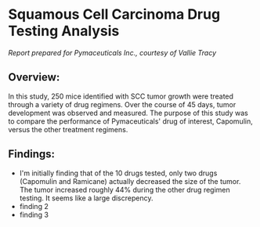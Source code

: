 Squamous Cell Carcinoma Drug Testing Analysis
=============================================

*Report prepared for Pymaceuticals Inc., courtesy of Vallie Tracy*

**Overview:**
-------------
 In this study, 250 mice identified with SCC tumor growth were treated through a variety of drug regimens. Over the course of 45 days, tumor development was observed and measured. The purpose of this study was to compare the performance of Pymaceuticals' drug of interest, Capomulin, versus the other treatment regimens. 
 
**Findings:**
--------------
  -    I'm initially finding that of the 10 drugs tested, only two drugs (Capomulin and Ramicane) actually decreased the size of the tumor.  The tumor increased roughly 44% during the other drug regimen testing. It seems like a large discrepency. 
  -    finding 2  
  -    finding 3   






